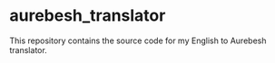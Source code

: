# aurebesh_translator
This repository contains the source code for my English to Aurebesh translator.
